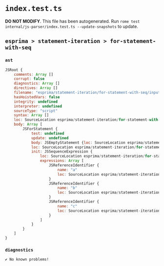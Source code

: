 # `index.test.ts`

**DO NOT MODIFY**. This file has been autogenerated. Run `rome test internal/js-parser/index.test.ts --update-snapshots` to update.

## `esprima > statement-iteration > for-statement-with-seq`

### `ast`

```javascript
JSRoot {
	comments: Array []
	corrupt: false
	diagnostics: Array []
	directives: Array []
	filename: "esprima/statement-iteration/for-statement-with-seq/input.js"
	hasHoistedVars: false
	integrity: undefined
	interpreter: undefined
	sourceType: "script"
	syntax: Array []
	loc: SourceLocation esprima/statement-iteration/for-statement-with-seq/input.js 1:0-2:0
	body: Array [
		JSForStatement {
			test: undefined
			update: undefined
			body: JSEmptyStatement {loc: SourceLocation esprima/statement-iteration/for-statement-with-seq/input.js 1:12-1:13}
			loc: SourceLocation esprima/statement-iteration/for-statement-with-seq/input.js 1:0-1:13
			init: JSSequenceExpression {
				loc: SourceLocation esprima/statement-iteration/for-statement-with-seq/input.js 1:4-1:9
				expressions: Array [
					JSReferenceIdentifier {
						name: "a"
						loc: SourceLocation esprima/statement-iteration/for-statement-with-seq/input.js 1:4-1:5 (a)
					}
					JSReferenceIdentifier {
						name: "b"
						loc: SourceLocation esprima/statement-iteration/for-statement-with-seq/input.js 1:6-1:7 (b)
					}
					JSReferenceIdentifier {
						name: "c"
						loc: SourceLocation esprima/statement-iteration/for-statement-with-seq/input.js 1:8-1:9 (c)
					}
				]
			}
		}
	]
}
```

### `diagnostics`

```
✔ No known problems!

```
